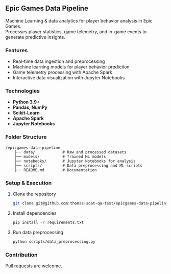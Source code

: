## Epic Games Data Pipeline  

Machine Learning & data analytics for player behavior analysis in Epic Games.  
Processes player statistics, game telemetry, and in-game events to generate predictive insights.

### Features  
- Real-time data ingestion and preprocessing  
- Machine learning models for player behavior prediction  
- Game telemetry processing with Apache Spark  
- Interactive data visualization with Jupyter Notebooks  

### Technologies  
- **Python 3.9+**  
- **Pandas, NumPy**  
- **Scikit-Learn**  
- **Apache Spark**  
- **Jupyter Notebooks**  

### Folder Structure  
```
/epicgames-data-pipeline
    ├── data/            # Raw and processed datasets
    ├── models/          # Trained ML models
    ├── notebooks/       # Jupyter Notebooks for analysis
    ├── scripts/         # Data preprocessing and ML scripts
    ├── README.md        # Documentation
```

### Setup & Execution  
1. Clone the repository  
   ```bash  
   git clone git@github.com:thomas-sdet-qa-test/epicgames-data-pipeline.git  
   ```  
2. Install dependencies  
   ```bash  
   pip install -r requirements.txt  
   ```  
3. Run data preprocessing  
   ```bash  
   python scripts/data_preprocessing.py  
   ```  

### Contribution  
Pull requests are welcome.
